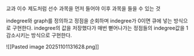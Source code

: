교과 이수 제도처럼 선수 과목을 먼저 들어야 이후 과목을 들을 수 있는 것

indegree와 graph를 정의하고 정점을 순회하며 indegree가 0이면 큐에 넣는 방식으로 구현한다.
indegree의 값을 저장했다가 매번 뻗어나가는 정점들의 indegree값을 1 감소시키는 방식으로 구현한다.

![[Pasted image 20251101131628.png]]